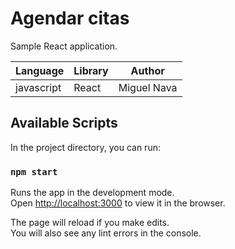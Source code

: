 # Agendar citas

Sample React application.

Language | Library | Author |
| --------| -------- | -------- |
javascript| React |  Miguel Nava | |

## Available Scripts

In the project directory, you can run:

### `npm start`

Runs the app in the development mode.\
Open [http://localhost:3000](http://localhost:3000) to view it in the browser.

The page will reload if you make edits.\
You will also see any lint errors in the console.
